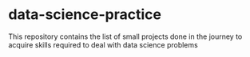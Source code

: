 # data-science-practice
This repository contains the list of small projects done in the journey to acquire skills required to deal with data science problems
